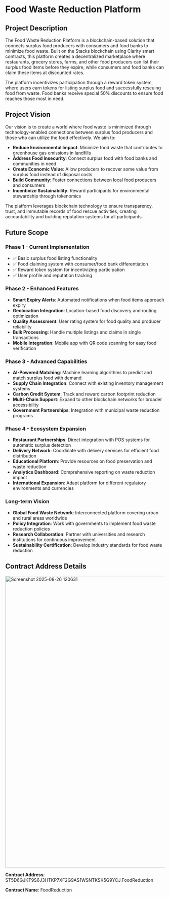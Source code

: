 # Food Waste Reduction Platform

## Project Description

The Food Waste Reduction Platform is a blockchain-based solution that connects surplus food producers with consumers and food banks to minimize food waste. Built on the Stacks blockchain using Clarity smart contracts, this platform creates a decentralized marketplace where restaurants, grocery stores, farms, and other food producers can list their surplus food items before they expire, while consumers and food banks can claim these items at discounted rates.

The platform incentivizes participation through a reward token system, where users earn tokens for listing surplus food and successfully rescuing food from waste. Food banks receive special 50% discounts to ensure food reaches those most in need.

## Project Vision

Our vision is to create a world where food waste is minimized through technology-enabled connections between surplus food producers and those who can utilize the food effectively. We aim to:

- **Reduce Environmental Impact**: Minimize food waste that contributes to greenhouse gas emissions in landfills
- **Address Food Insecurity**: Connect surplus food with food banks and communities in need
- **Create Economic Value**: Allow producers to recover some value from surplus food instead of disposal costs
- **Build Community**: Foster connections between local food producers and consumers
- **Incentivize Sustainability**: Reward participants for environmental stewardship through tokenomics

The platform leverages blockchain technology to ensure transparency, trust, and immutable records of food rescue activities, creating accountability and building reputation systems for all participants.

## Future Scope

### Phase 1 - Current Implementation
- ✅ Basic surplus food listing functionality
- ✅ Food claiming system with consumer/food bank differentiation
- ✅ Reward token system for incentivizing participation
- ✅ User profile and reputation tracking

### Phase 2 - Enhanced Features
- **Smart Expiry Alerts**: Automated notifications when food items approach expiry
- **Geolocation Integration**: Location-based food discovery and routing optimization
- **Quality Assessment**: User rating system for food quality and producer reliability
- **Bulk Processing**: Handle multiple listings and claims in single transactions
- **Mobile Integration**: Mobile app with QR code scanning for easy food verification

### Phase 3 - Advanced Capabilities
- **AI-Powered Matching**: Machine learning algorithms to predict and match surplus food with demand
- **Supply Chain Integration**: Connect with existing inventory management systems
- **Carbon Credit System**: Track and reward carbon footprint reduction
- **Multi-Chain Support**: Expand to other blockchain networks for broader accessibility
- **Government Partnerships**: Integration with municipal waste reduction programs

### Phase 4 - Ecosystem Expansion
- **Restaurant Partnerships**: Direct integration with POS systems for automatic surplus detection
- **Delivery Network**: Coordinate with delivery services for efficient food distribution
- **Educational Platform**: Provide resources on food preservation and waste reduction
- **Analytics Dashboard**: Comprehensive reporting on waste reduction impact
- **International Expansion**: Adapt platform for different regulatory environments and currencies

### Long-term Vision
- **Global Food Waste Network**: Interconnected platform covering urban and rural areas worldwide
- **Policy Integration**: Work with governments to implement food waste reduction policies
- **Research Collaboration**: Partner with universities and research institutions for continuous improvement
- **Sustainability Certification**: Develop industry standards for food waste reduction

## Contract Address Details
<img width="1891" height="919" alt="Screenshot 2025-08-26 120631" src="https://github.com/user-attachments/assets/a8356d16-2d8c-4f47-9379-b7a912c4511f" />


**Contract Address**:  ST5D6GJKT9S6J3HTKP7XF2G9AS1WSNTKSK5G9YCJ.FoodReduction

**Contract Name**: FoodReduction    

